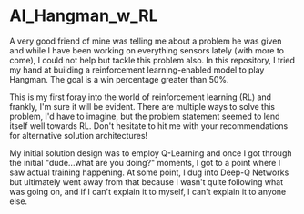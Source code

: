 # AI_Hangman_w_RL
A very good friend of mine was telling me about a problem he was given and while I have been working 
on everything sensors lately (with more to come), I could not help but tackle this problem also. In this 
repository, I tried my hand at building a reinforcement learning-enabled model to play Hangman. The goal 
is a win percentage greater than 50%.


This is my first foray into the world of reinforcement learning (RL) and frankly, I'm sure it
will be evident. There are multiple ways to solve this problem, I'd have to imagine, but the problem statement
seemed to lend itself well towards RL. Don't hesitate to hit me with your recommendations for alternative
solution architectures!

My initial solution design was to employ Q-Learning and once I got through the initial "dude...what are you doing?"
moments, I got to a point where I saw actual training happening. At some point, I dug into Deep-Q Networks but
ultimately went away from that because I wasn't quite following what was going on, and if I can't explain it to
myself, I can't explain it to anyone else. 
